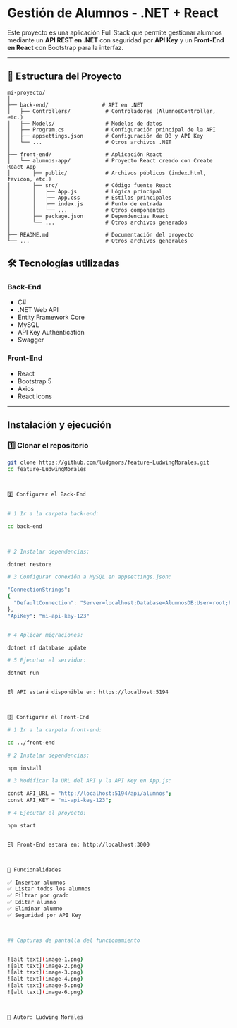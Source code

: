 #  Gestión de Alumnos - .NET + React

Este proyecto es una aplicación Full Stack que permite gestionar alumnos mediante un **API REST en .NET** con seguridad por **API Key** y un **Front-End en React** con Bootstrap para la interfaz.

---

## 📂 Estructura del Proyecto
```
mi-proyecto/
│
├── back-end/                 # API en .NET
│   ├── Controllers/           # Controladores (AlumnosController, etc.)
│   ├── Models/                # Modelos de datos
│   ├── Program.cs             # Configuración principal de la API
│   ├── appsettings.json       # Configuración de DB y API Key
│   └── ...                    # Otros archivos .NET
│
├── front-end/                 # Aplicación React
│   └── alumnos-app/           # Proyecto React creado con Create React App
│       ├── public/            # Archivos públicos (index.html, favicon, etc.)
│       ├── src/               # Código fuente React
│       │   ├── App.js         # Lógica principal
│       │   ├── App.css        # Estilos principales
│       │   ├── index.js       # Punto de entrada
│       │   └── ...            # Otros componentes
│       ├── package.json       # Dependencias React
│       └── ...                # Otros archivos generados
│
├── README.md                  # Documentación del proyecto
└── ...                        # Otros archivos generales
```

## 🛠 Tecnologías utilizadas

### Back-End
- C#
- .NET Web API
- Entity Framework Core
- MySQL
- API Key Authentication
- Swagger

### Front-End
- React
- Bootstrap 5
- Axios
- React Icons

---

##  Instalación y ejecución

### 1️⃣ Clonar el repositorio
```bash
git clone https://github.com/ludgmors/feature-LudwingMorales.git
cd feature-LudwingMorales



2️⃣ Configurar el Back-End

 
# 1 Ir a la carpeta back-end:

cd back-end



# 2 Instalar dependencias:

dotnet restore

# 3 Configurar conexión a MySQL en appsettings.json:

"ConnectionStrings": 
{
  "DefaultConnection": "Server=localhost;Database=AlumnosDB;User=root;Password=tu_password;"
},
"ApiKey": "mi-api-key-123"


# 4 Aplicar migraciones:

dotnet ef database update

# 5 Ejecutar el servidor:

dotnet run


El API estará disponible en: https://localhost:5194



3️⃣ Configurar el Front-End

# 1 Ir a la carpeta front-end:

cd ../front-end

# 2 Instalar dependencias:

npm install

# 3 Modificar la URL del API y la API Key en App.js:

const API_URL = "http://localhost:5194/api/alumnos";
const API_KEY = "mi-api-key-123";

# 4 Ejecutar el proyecto:

npm start


El Front-End estará en: http://localhost:3000



🛜 Funcionalidades

✅ Insertar alumnos
✅ Listar todos los alumnos
✅ Filtrar por grado
✅ Editar alumno
✅ Eliminar alumno
✅ Seguridad por API Key



## Capturas de pantalla del funcionamiento 


![alt text](image-1.png)
![alt text](image-2.png)
![alt text](image-3.png)
![alt text](image-4.png)
![alt text](image-5.png)
![alt text](image-6.png)



📧 Autor: Ludwing Morales 

